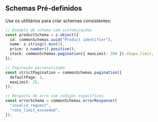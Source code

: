 ## Schemas Pré-definidos

Use os utilitários para criar schemas consistentes:

```typescript
// Exemplo de schema com customizações
const productSchema = z.object({
  id: commonSchemas.uuid("Product identifier"),
  name: z.string().min(3),
  price: z.number().positive(),
  stock: commonSchemas.pagination({ maxLimit: 200 }).shape.limit,
});

// Paginação personalizada
const strictPagination = commonSchemas.pagination({
  defaultPage: 1,
  maxLimit: 25,
});

// Resposta de erro com códigos específicos
const errorSchema = commonSchemas.errorResponse([
  "invalid_request",
  "rate_limit_exceeded",
]);
```
